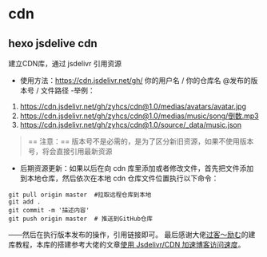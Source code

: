 # cdn
## hexo jsdelive cdn
建立CDN库，通过 jsdelivr 引用资源
- 使用方法：https://cdn.jsdelivr.net/gh/ 你的用户名 / 你的仓库名 @发布的版本号 / 文件路径
-举例：
1. https://cdn.jsdelivr.net/gh/zyhcs/cdn@1.0/medias/avatars/avatar.jpg
2. https://cdn.jsdelivr.net/gh/zyhcs/cdn@1.0/medias/music/song/倒数.mp3
3. https://cdn.jsdelivr.net/gh/zyhcs/cdn@1.0/source/_data/music.json

> == 注意：== 版本号不是必需的，是为了区分新旧资源，如果不使用版本号，将会直接引用最新资源

- 后期资源更新：如果以后在向 cdn 库里添加或者修改文件，首先把文件添加到本地仓库，然后依次在本地 cdn 仓库文件位置执行以下命令：
```git
git pull origin master  #拉取远程仓库到本地
git add .
git commit -m '描述内容'
git push origin master  # 推送到GitHub仓库
```
——然后在执行版本发布的操作，引用链接即可。
最后感谢大佬[过客～励む](https://yafine-blog.cn/)的建库教程，本库的搭建参考大佬的文章[使用 Jsdelivr/CDN 加速博客访问速度](https://yafine-blog.cn/posts/ee35.html)。
